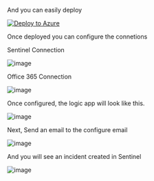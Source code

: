 






And you can easily deploy

[![Deploy to Azure](https://aka.ms/deploytoazurebutton)](https://portal.azure.com/#create/Microsoft.Template/uri/https%3A%2F%2Fraw.githubusercontent.com%2Fsamikroy%2Fkql-store%2Fmain%2FAutomation-Sentinel-Incident-Creation%2Fazuredeploy.json)

Once deployed you can configure the connetions

Sentinel Connection

![image](https://user-images.githubusercontent.com/20562985/196175586-0fd33803-6fd3-4429-8af4-945c8a0c8511.png)


Office 365 Connection

![image](https://user-images.githubusercontent.com/20562985/196175803-51712fbb-1bb4-4279-9d96-64cc24bcf63f.png)

Once configured, the logic app will look like this.

![image](https://user-images.githubusercontent.com/20562985/195930261-a883dbc0-37ff-401c-87a6-74d4eba7ffea.png)



Next, Send an email to the configure email

![image](https://user-images.githubusercontent.com/20562985/196176523-21e76ca7-705f-468e-beec-aa75b814f742.png)


And you will see an incident created in Sentinel 

![image](https://user-images.githubusercontent.com/20562985/196183706-02062a9c-eea2-4fd1-9d57-4bf540456341.png)


